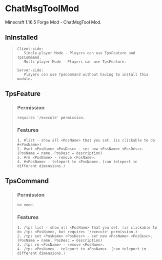 # ChatMsgToolMod
Minecraft 1.16.5 Forge Mod - ChatMsgTool Mod.

## InInstalled
> ```
> Client-side:
>    Single-player Mode - Players can use TpsFeature and TpsCommand.
>    Multi-player Mode - Players can use TpsFeature.
> 
> Server-side:
>    Players can use TpsCommand without having to install this module.
> ```
> 

## TpsFeature
> ### Permission
> ```
> requires '/execute' permission.
> ```
> 
> ### Features
> ```
> 1. #list - show all <PosName> that you set. (is clickable to do #<PosName>)
> 2. #set <PosName> <PosDesc> - set new <PosName> <PosDesc>. (PosName = name, PosDesc = description)
> 3. #rm <PosName> - remove <PosName>.
> 4. #<PosName> - teleport to <PosName>. (can teleport in different dimensions.)
> ```
> 

## TpsCommand
> ### Permission
> ```
> no need.
> ```
>
> ### Features
> ```
> 1. /tps list - show all <PosName> that you set. (is clickable to do /tps <PosName>, but requires '/execute' permission.)
> 2. /tps set <PosName> <PosDesc> - set new <PosName> <PosDesc>. (PosName = name, PosDesc = description)
> 3. /tps rm <PosName> - remove <PosName>.
> 4. /tps <PosName> - teleport to <PosName>. (can teleport in different dimensions.)
> ```
> 